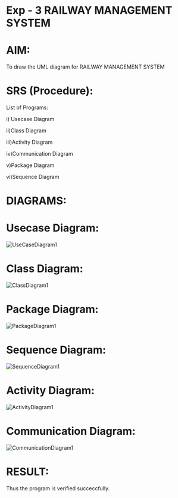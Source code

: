 # Exp - 3 RAILWAY MANAGEMENT SYSTEM

# AIM:

To draw the UML diagram for RAILWAY MANAGEMENT SYSTEM
# SRS (Procedure):

List of Programs:

i) Usecase Diagram

ii)Class Diagram

iii)Activity Diagram

iv)Communication Diagram

v)Package Diagram

vi)Sequence Diagram
# DIAGRAMS:
# Usecase Diagram:

![UseCaseDiagram1](https://github.com/user-attachments/assets/91989126-7169-42f2-9fd4-a5111d2b5a75)

# Class Diagram:
![ClassDiagram1](https://github.com/user-attachments/assets/7254bbd4-0b6c-4a6a-a7db-8b9032e2409f)


# Package Diagram:

![PackageDiagram1](https://github.com/user-attachments/assets/4f2a586b-9c95-49b2-a8a3-fc813c66c5ab)

# Sequence Diagram:

![SequenceDiagram1](https://github.com/user-attachments/assets/9de2de44-d024-49fc-9acc-97d92f2c7ccd)


# Activity Diagram:

![ActivityDiagram1](https://github.com/user-attachments/assets/6e589e9c-21ef-4372-a705-96086721c7ff)

# Communication Diagram:

![CommunicationDiagram1](https://github.com/user-attachments/assets/1e807967-110e-4ee8-b105-a94dc427ecd0)

# RESULT:

Thus the program is verified succeccfully.
